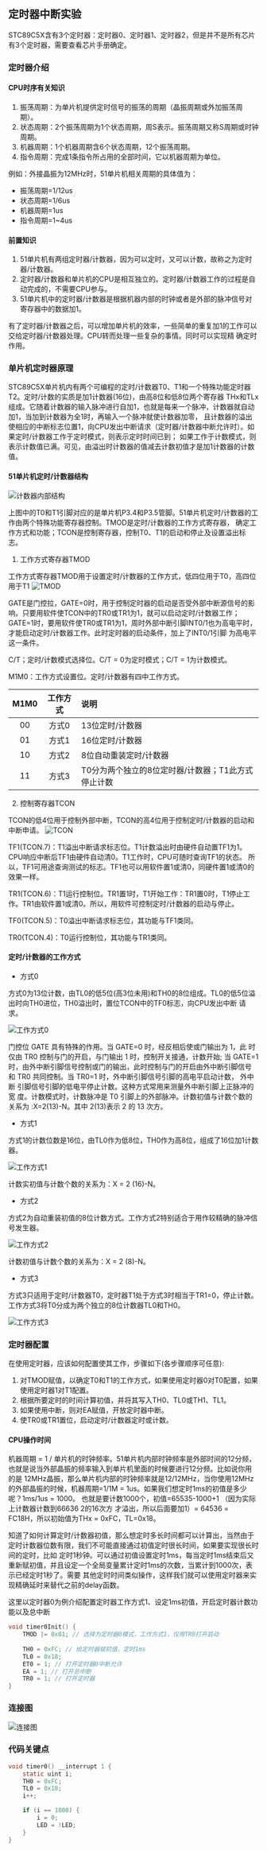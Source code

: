 ## 定时器中断实验

STC89C5X含有3个定时器：定时器0、定时器1、定时器2，但是并不是所有芯片有3个定时器，需要查看芯片手册确定。

### 定时器介绍

#### CPU时序有关知识
1. 振荡周期：为单片机提供定时信号的振荡的周期（晶振周期或外加振荡周期）。
2. 状态周期：2个振荡周期为1个状态周期，周S表示。振荡周期又称S周期或时钟周期。
3. 机器周期：1个机器周期含6个状态周期，12个振荡周期。
4. 指令周期：完成1条指令所占用的全部时间，它以机器周期为单位。

例如：外接晶振为12MHz时，51单片机相关周期的具体值为：
* 振荡周期=1/12us
* 状态周期=1/6us
* 机器周期=1us
* 指令周期=1~4us

#### 前置知识
1. 51单片机有两组定时器/计数器，因为可以定时，又可以计数，故称之为定时器/计数器。
2. 定时器/计数器和单片机的CPU是相互独立的。定时器/计数器工作的过程是自动完成的，不需要CPU参与。
3. 51单片机中的定时器/计数器是根据机器内部的时钟或者是外部的脉冲信号对寄存器中的数据加1。

有了定时器/计数器之后，可以增加单片机的效率，一些简单的重复加1的工作可以交给定时器/计数器处理。CPU转而处理一些复杂的事情。同时可以实现精
确定时作用。

### 单片机定时器原理
STC89C5X单片机内有两个可编程的定时/计数器T0、T1和一个特殊功能定时器T2。定时/计数的实质是加1计数器(16位)，由高8位和低8位两个寄存器
THx和TLx组成。它随着计数器的输入脉冲进行自加1，也就是每来一个脉冲，计数器就自动加1，当加到计数器为全1时，再输入一个脉冲就使计数器加零，
且计数器的溢出使相应的中断标志位置1，向CPU发出中断请求（定时器/计数器中断允许时）。如果定时/计数器工作于定时模式，则表示定时时间已到；
如果工作于计数模式，则表示计数值已满。可见，由溢出时计数器的值减去计数初值才是加1计数器的计数值。

#### 51单片机定时/计数器结构
![计数器内部结构](./images/counter.png)

上图中的T0和T1引脚对应的是单片机P3.4和P3.5管脚。51单片机定时/计数器的工作由两个特殊功能寄存器控制。TMOD是定时/计数器的工作方式寄存器，
确定工作方式和功能；TCON是控制寄存器，控制T0、T1的启动和停止及设置溢出标志。

1. 工作方式寄存器TMOD

工作方式寄存器TMOD用于设置定时/计数器的工作方式，低四位用于T0，高四位用于T1
![TMOD](./images/TMOD.png)

GATE是门控拉，GATE=0时，用于控制定时器的启动是否受外部中断源信号的影响。只要用软件使TCON中的TR0或TR1为1，就可以启动定时/计数器工作；
GATE=1时，要用软件使TR0或TR1为1，周时外部中断引脚INT0/1也为高电平时，才能启动定时/计数器工作。此时定时器的启动条件，加上了INT0/1引脚
为高电平这一条件。

C/T；定时/计数模式选择位。C/T = 0为定时模式；C/T = 1为计数模式。

M1M0：工作方式设置位。定时/计数器有四中工作方式。

|M1M0|工作方式|说明|
:----:|:----:|:-----------|
|00|方式0|13位定时/计数器|
|01|方式1|16位定时/计数器|
|10|方式2|8位自动重装定时/计数器|
|11|方式3|T0分为两个独立的8位定时器/计数器；T1此方式停止计数|

2. 控制寄存器TCON

TCON的低4位用于控制外部中断，TCON的高4位用于控制定时/计数器的启动和中断申请。
![TCON](./images/TCON.png)

TF1(TCON.7)：T1溢出中断请求标志位。T1计数溢出时由硬件自动置TF1为1。CPU响应中断后TF1由硬件自动清0。T1工作时，CPU可随时查询TF1的状态。
所以，TF1可用途查询测试的标志。TF1也可以用软件置1或清0，同硬件置1或清0的效果一样。

TR1(TCON.6)：T1运行控制位。TR1置1时，T1开始工作：TR1置0时，T1停止工作。TR1由软件置1或清0。所以，用软件可控制定时/计数器的启动与停止。

TF0(TCON.5)：T0溢出中断请求标志位，其功能与TF1类同。

TR0(TCON.4)：T0运行控制位，其功能与TR1类同。

#### 定时/计数器的工作方式
* 方式0

方式0为13位计数，由TL0的低5位(高3位未用)和TH0的8位组成。TL0的低5位溢出时向TH0进位，TH0溢出时，置位TCON中的TF0标志，向CPU发出中断
请求。

![工作方式0](./images/c_1.png)

门控位 GATE 具有特殊的作用。当 GATE=0 时，经反相后使或门输出为 1，此 时仅由 TR0 控制与门的开启，与门输出 1 时，控制开关接通，计数开始;
当 GATE=1 时，由外中断引脚信号控制或门的输出，此时控制与门的开启由外中断引脚信号 和 TR0 共同控制。当 TR0=1 时，外中断引脚信号引脚的高电平启动计数，
外中断 引脚信号引脚的低电平停止计数。这种方式常用来测量外中断引脚上正脉冲的宽 度。计数模式时，计数脉冲是 T0 引脚上的外部脉冲。计数初值与计数个数的关系为
:X=2(13)-N。其中 2(13)表示 2 的 13 次方。

* 方式1

方式1的计数位数是16位，由TL0作为低8位，TH0作为高8位，组成了16位加1计数器。

![工作方式1](./images/c_2.png)

计数实初值与计数个数的关系为：X = 2 (16)-N。

* 方式2

方式2为自动重装初值的8位计数方式。工作方式2特别适合于用作较精确的脉冲信号发生器。

![工作方式2](./images/c_3.png)

计数初值与计数个数的关系为：X = 2 (8)-N。

* 方式3

方式3只适用于定时/计数器T0，定时器T1处于方式3时相当于TR1=0，停止计数。工作方式3将T0分成为两个独立的8位计数器TL0和TH0。

![工作方式3](./images/c_4.png)

### 定时器配置

在使用定时器，应该如何配置使其工作，步骤如下(各步骤顺序可任意):
1. 对TMOD赋值，以确定T0和T1的工作方式，如果使用定时器0对T0配置，如果使用定时器1对T1配置。
2. 根据所要定时的时间计算初值，并将其写入TH0、TL0或TH1、TL1。
3. 如果使用中断，则对EA赋值，开放定时器中断。
4. 使TR0或TR1置位，启动定时/计数器定时或计数。

#### CPU操作时间

机器周期 = 1 / 单片机的时钟频率。51单片机内部时钟频率是外部时间的12分频，也就是说当外部晶振的频率输入到单片机里面的时候要进行12分频。比如说你用的是
12MHz晶振，那么单片机内部的时钟频率就是12/12MHz，当你使用12MHz的外部晶振的时候，机器周期=1/1M = 1us。如果我们想定时1ms的初值是多少呢？1ms/1us = 1000。
也就是要计数1000个，初值=65535-1000+1 （因为实际上计数器计数到66636 2的16次方 才溢出，所以后面要加1）= 64536 = FC18H，所以初始值为THx = 0xFC，TL=0x18。

知道了如何计算定时/计数器初值，那么想定时多长时间都可以计算出，当然由于定时计数器位数有限，我们不可能直接通过初值定时很长时间，如果要实现很长时间的定时，比如
定时1秒钟。可以通过初值设置定时1ms，每当定时1ms结束后又重新赋初值，并且设定一个全局变量累计定时1ms的次数，当累计到1000次，表示已经定时1秒了。需要
其他定时时间类似操作，这样我们就可以使用定时器来实现精确延时来替代之前的delay函数。

这里以定时器0为例介绍配置定时器工作方式1、设定1ms初值，开启定时器计数功能以及总中断
```c
void timer0Init() {
    TMOD |= 0x01; // 选择为定时器0模式，工作方式1，仅用TR0打开启动
    
    TH0 = 0xFC; // 给定时器赋初值，定时1ms
    TL0 = 0x18;
    ET0 = 1; // 打开定时器0中断允许
    EA = 1; // 打开总中断
    TR0 = 1; // 打开定时器
}
```

### 连接图

![连接图](./images/connect.jpeg)

### 代码关键点
```c
void timer0() __interrupt 1 {
    static uint i;
    TH0 = 0xFC;
    TL0 = 0x18;
    i++;

    if (i == 1000) {
        i = 0;
        LED = !LED;
    }
}
```
